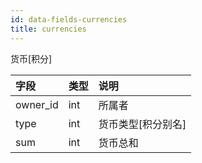 ```yaml
---
id: data-fields-currencies
title: currencies
---
```


货币[积分]

| 字段 | 类型 | 说明 |
| :- | :- | :- |
| owner_id | int | 所属者 |
| type | int | 货币类型[积分别名] |
| sum | int | 货币总和 |
